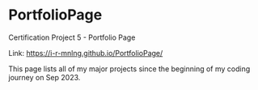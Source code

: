 # PortfolioPage
Certification Project 5 - Portfolio Page

Link: https://i-r-mnlng.github.io/PortfolioPage/

This page lists all of my major projects since the beginning of my coding journey on Sep 2023. 
